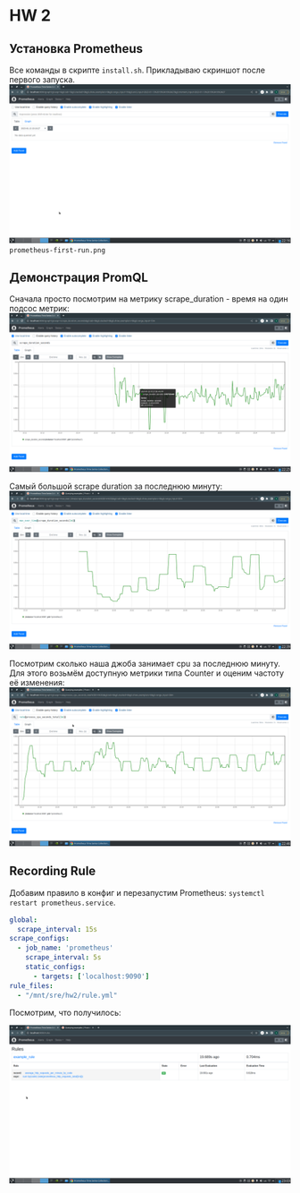 # HW 2

## Установка Prometheus

Все команды в скрипте `install.sh`. Прикладываю скриншот после первого
запуска.
![prometheus-first-run.png](prometheus-first-run.png)`prometheus-first-run.png`

## Демонстрация PromQL
Сначала просто посмотрим на метрику scrape_duration - время на один подсос метрик:
![scrape-duration.png](scrape-duration.png)

Самый большой scrape duration за последнюю минуту:
![max-scrape-duration.png](max-scrape-duration.png)

Посмотрим сколько наша джоба занимает cpu за последнюю минуту. Для этого возьмём
доступную метрики типа Counter и оценим частоту её изменения:
![cpu-time.png](cpu-time.png)

## Recording Rule

Добавим правило в конфиг и перезапустим Prometheus:
`systemctl restart prometheus.service`.

```yaml
global:
  scrape_interval: 15s
scrape_configs:
  - job_name: 'prometheus'
    scrape_interval: 5s
    static_configs:
      - targets: ['localhost:9090']
rule_files:
  - "/mnt/sre/hw2/rule.yml"
```

Посмотрим, что получилось:

![example-rule.png](example-rule.png)
